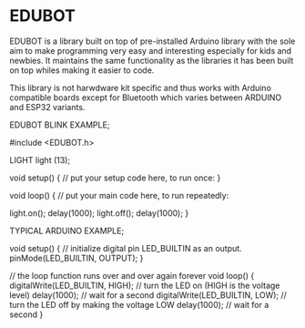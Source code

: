 # EDUBOT

EDUBOT is a library built on top of pre-installed Arduino library with the sole aim to make programming 
very easy and interesting especially for kids and newbies. It maintains the same functionality as the libraries it has been built 
on top whiles making it easier to code. 

This library is not harwdware kit specific and thus works with Arduino compatible boards except for Bluetooth which varies between ARDUINO and ESP32 variants.

EDUBOT BLINK EXAMPLE;

#include <EDUBOT.h>
   
LIGHT light (13);

void setup() {
  // put your setup code here, to run once:
}

void loop() {
  // put your main code here, to run repeatedly:

  light.on();
  delay(1000);
  light.off();
  delay(1000);
}





TYPICAL ARDUINO EXAMPLE;

void setup() {
  // initialize digital pin LED_BUILTIN as an output.
  pinMode(LED_BUILTIN, OUTPUT);
}

// the loop function runs over and over again forever
void loop() {
  digitalWrite(LED_BUILTIN, HIGH);   // turn the LED on (HIGH is the voltage level)
  delay(1000);                       // wait for a second
  digitalWrite(LED_BUILTIN, LOW);    // turn the LED off by making the voltage LOW
  delay(1000);                       // wait for a second
}
